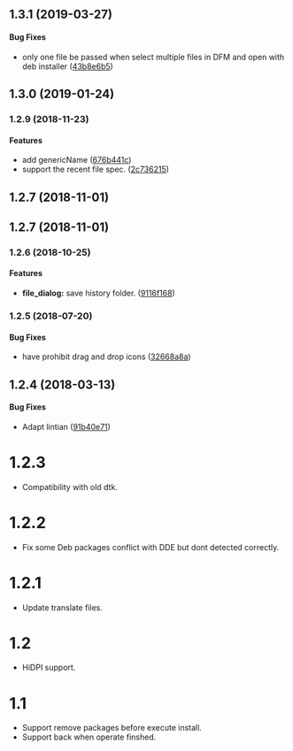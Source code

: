 <a name="1.3.1"></a>
## 1.3.1 (2019-03-27)


#### Bug Fixes

*   only one file be passed when select multiple files in DFM and open with deb installer ([43b8e6b5](https://github.com/linuxdeepin/deepin-deb-installer/commit/43b8e6b5e988e4e84b26f95b9d34652fd60ac42c))



<a name="1.3.0"></a>
## 1.3.0 (2019-01-24)




<a name="1.2.9"></a>
### 1.2.9 (2018-11-23)


#### Features

*   add genericName ([676b441c](https://github.com/linuxdeepin/deepin-deb-installer/commit/676b441c13051a28a962116bb4f9db5abced3d99))
*   support the recent file spec. ([2c736215](https://github.com/linuxdeepin/deepin-deb-installer/commit/2c7362153eb2ea70a860a65a4ba70b870d0174bb))



<a name="1.2.8"></a>
## 1.2.7 (2018-11-01)




<a name="1.2.7"></a>
## 1.2.7 (2018-11-01)




<a name="1.2.6"></a>
### 1.2.6 (2018-10-25)


#### Features

* **file_dialog:**  save history folder. ([9116f168](https://github.com/linuxdeepin/deepin-deb-installer/commit/9116f1688758627894192d08f5e08ef769eedba4))



<a name="1.2.5"></a>
### 1.2.5 (2018-07-20)


#### Bug Fixes

*   have prohibit drag and drop icons ([32668a8a](https://github.com/linuxdeepin/deepin-deb-installer/commit/32668a8aa9911cf81028668effba0ecd22479f94))



<a name="1.2.4"></a>
## 1.2.4 (2018-03-13)


#### Bug Fixes

*   Adapt lintian ([91b40e71](91b40e71))



# 1.2.3
- Compatibility with old dtk.
# 1.2.2
- Fix some Deb packages conflict with DDE but dont detected correctly.
# 1.2.1
- Update translate files.
# 1.2
- HiDPI support.
# 1.1
- Support remove packages before execute install.
- Support back when operate finshed.
